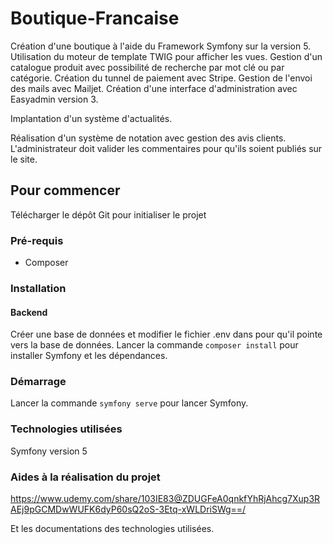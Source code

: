 # Boutique-Francaise

Création d'une boutique à l'aide du Framework Symfony sur la version 5. Utilisation du moteur de template TWIG pour afficher les vues.
Gestion d'un catalogue produit avec possibilité de recherche par mot clé ou par catégorie. Création du tunnel de paiement avec Stripe.
Gestion de l'envoi des mails avec Mailjet. Création d'une interface d'administration avec Easyadmin version 3.

Implantation d'un système d'actualités.

Réalisation d'un système de notation avec gestion des avis clients. L'administrateur doit valider les commentaires pour qu'ils soient publiés sur le site.

## Pour commencer

Télécharger le dépôt Git pour initialiser le projet

### Pré-requis

- Composer

### Installation

#### Backend
Créer une base de données et modifier le fichier .env dans pour qu'il pointe vers la base de données.
Lancer la commande ``composer install`` pour installer Symfony et les dépendances.

### Démarrage

Lancer la commande ``symfony serve`` pour lancer Symfony.

### Technologies utilisées

Symfony version 5

### Aides à la réalisation du projet

https://www.udemy.com/share/103IE83@ZDUGFeA0qnkfYhRjAhcg7Xup3RAEj9pGCMDwWUFK6dyP60sQ2oS-3Etq-xWLDriSWg==/

Et les documentations des technologies utilisées.
